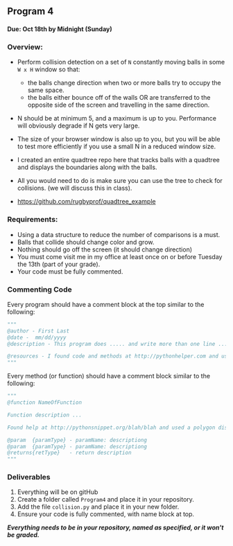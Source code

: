## Program 4
#### Due: Oct 18th by Midnight (Sunday)

### Overview:

- Perform collision detection on a set of `N` constantly moving balls in some `W x H` window so that:
    - the balls change direction when two or more balls try to occupy the same space.
    - the balls either bounce off of the walls OR are transferred to the opposite side of the screen and travelling in the same direction. 
- N should be at minimum 5, and a maximum is up to you. Performance will obviously degrade if N gets very large. 
- The size of your browser window is also up to you, but you will be able to test more efficiently if you use a small N in a reduced window size.

- I created an entire quadtree repo here that tracks balls with a quadtree and displays the boundaries along with the balls.
- All you would need to do is make sure you can use the tree to check for collisions. (we will discuss this in class).
- https://github.com/rugbyprof/quadtree_example

### Requirements:
- Using a data structure to reduce the number of comparisons is a must. 
- Balls that collide should change color and grow.
- Nothing should go off the screen (it should change direction)
- You must come visit me in my office at least once on or before Tuesday the 13th (part of your grade).
- Your code must be fully commented.

### Commenting Code
Every program should have a comment block at the top similar to the following:

```python
"""
@author - First Last
@date -  mm/dd/yyyy
@description - This program does ..... and write more than one line ..... 

@resources - I found code and methods at http://pythonhelper.com and used some polygon code.
"""
```

Every method (or function) should have a comment block similar to the following:

```python
"""
@function NameOfFunction 

Function description ...

Found help at http://pythonsnippet.org/blah/blah and used a polygon distance function

@param  {paramType} - paramName: descriptiong
@param  {paramType} - paramName: descriptiong
@returns{retType}   - return description
"""
```

### Deliverables

1. Everything will be on gitHub
1. Create a folder called `Program4` and place it in your repository.
2. Add the file `collision.py` and place it in your new folder.
3. Ensure your code is fully commented, with name block at top.


***Everything needs to be in your repository, named as specified, or it won't be graded.***



